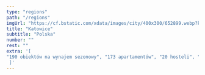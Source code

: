 ```yaml
---
type: "regions"
path: "/regions"
imgUrl: "https://cf.bstatic.com/xdata/images/city/400x300/652899.webp?k=260ba3e03b0e5ad10563760de2b241f83f847cdc5d49e01b2956842c4cb68dca&o="
title: "Katowice"
subtitle: "Polska"
number: ""
rest: "" 
extra: '[ 
"190 obiektów na wynajem sezonowy", "173 apartamentów", "20 hosteli", "13 kwater prywatnych", "10 hoteli apartamentowych"
 ]'
---
```

